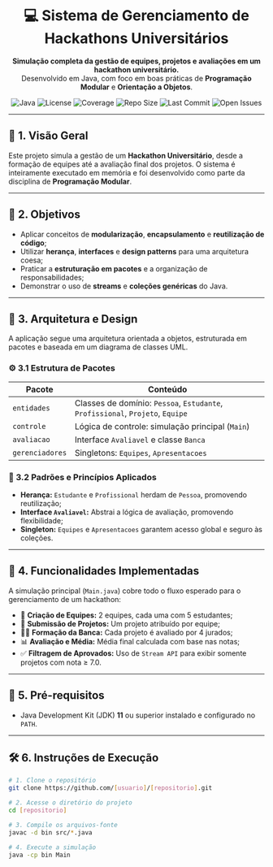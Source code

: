 <div align="center">

# 💻 Sistema de Gerenciamento de Hackathons Universitários

**Simulação completa da gestão de equipes, projetos e avaliações em um hackathon universitário.**  
Desenvolvido em Java, com foco em boas práticas de **Programação Modular** e **Orientação a Objetos**.

</div>

<div align="center">

![Java](https://img.shields.io/badge/Java-11%2B-blue.svg)
![License](https://img.shields.io/badge/license-MIT-green.svg)
![Coverage](https://img.shields.io/codecov/c/github/[usuario]/[repositorio]?color=brightgreen)
![Repo Size](https://img.shields.io/github/repo-size/[usuario]/[repositorio])
![Last Commit](https://img.shields.io/github/last-commit/[usuario]/[repositorio])
![Open Issues](https://img.shields.io/github/issues/[usuario]/[repositorio])

</div>

---

## 📘 1. Visão Geral

Este projeto simula a gestão de um **Hackathon Universitário**, desde a formação de equipes até a avaliação final dos projetos. O sistema é inteiramente executado em memória e foi desenvolvido como parte da disciplina de **Programação Modular**.

---

## 🎯 2. Objetivos

- Aplicar conceitos de **modularização**, **encapsulamento** e **reutilização de código**;
- Utilizar **herança**, **interfaces** e **design patterns** para uma arquitetura coesa;
- Praticar a **estruturação em pacotes** e a organização de responsabilidades;
- Demonstrar o uso de **streams** e **coleções genéricas** do Java.

---

## 🧱 3. Arquitetura e Design

A aplicação segue uma arquitetura orientada a objetos, estruturada em pacotes e baseada em um diagrama de classes UML.

### ⚙️ 3.1 Estrutura de Pacotes

| Pacote           | Conteúdo                                                             |
|------------------|----------------------------------------------------------------------|
| `entidades`      | Classes de domínio: `Pessoa`, `Estudante`, `Profissional`, `Projeto`, `Equipe` |
| `controle`       | Lógica de controle: simulação principal (`Main`)                     |
| `avaliacao`      | Interface `Avaliavel` e classe `Banca`                               |
| `gerenciadores`  | Singletons: `Equipes`, `Apresentacoes`                               |

### 🧩 3.2 Padrões e Princípios Aplicados

- **Herança:** `Estudante` e `Profissional` herdam de `Pessoa`, promovendo reutilização;
- **Interface `Avaliavel`:** Abstrai a lógica de avaliação, promovendo flexibilidade;
- **Singleton:** `Equipes` e `Apresentacoes` garantem acesso global e seguro às coleções.

---

## 🚀 4. Funcionalidades Implementadas

A simulação principal (`Main.java`) cobre todo o fluxo esperado para o gerenciamento de um hackathon:

- 👥 **Criação de Equipes:** 2 equipes, cada uma com 5 estudantes;
- 📁 **Submissão de Projetos:** Um projeto atribuído por equipe;
- 🧑‍⚖️ **Formação da Banca:** Cada projeto é avaliado por 4 jurados;
- 📊 **Avaliação e Média:** Média final calculada com base nas notas;
- ✅ **Filtragem de Aprovados:** Uso de `Stream API` para exibir somente projetos com nota ≥ 7.0.

---

## 🧪 5. Pré-requisitos

- Java Development Kit (JDK) **11** ou superior instalado e configurado no `PATH`.

---

## 🛠️ 6. Instruções de Execução

```bash
# 1. Clone o repositório
git clone https://github.com/[usuario]/[repositorio].git

# 2. Acesse o diretório do projeto
cd [repositorio]

# 3. Compile os arquivos-fonte
javac -d bin src/*.java

# 4. Execute a simulação
java -cp bin Main
